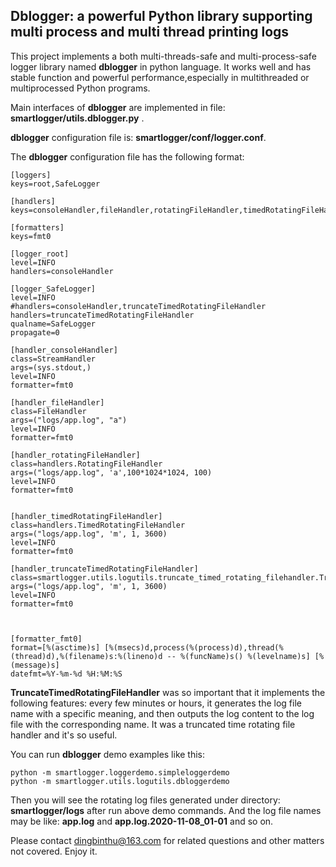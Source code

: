 ## Dblogger:  a powerful Python library supporting multi process and multi thread printing logs

This project implements a both multi-threads-safe and multi-process-safe logger library named **dblogger** in python language.  It works well and has stable function and powerful performance,especially in multithreaded or multiprocessed Python programs.



Main interfaces of **dblogger** are implemented in file:   **smartlogger/utils.dblogger.py** .

**dblogger** configuration file is:    **smartlogger/conf/logger.conf**. 

The **dblogger** configuration file has the following format:

    [loggers]
    keys=root,SafeLogger
    
    [handlers]
    keys=consoleHandler,fileHandler,rotatingFileHandler,timedRotatingFileHandler,truncateTimedRotatingFileHandler
    
    [formatters]
    keys=fmt0
    
    [logger_root]
    level=INFO
    handlers=consoleHandler
    
    [logger_SafeLogger]
    level=INFO
    #handlers=consoleHandler,truncateTimedRotatingFileHandler
    handlers=truncateTimedRotatingFileHandler
    qualname=SafeLogger
    propagate=0
    
    [handler_consoleHandler]
    class=StreamHandler
    args=(sys.stdout,)
    level=INFO
    formatter=fmt0
    
    [handler_fileHandler]
    class=FileHandler
    args=("logs/app.log", "a")
    level=INFO
    formatter=fmt0
    
    [handler_rotatingFileHandler]
    class=handlers.RotatingFileHandler
    args=("logs/app.log", 'a',100*1024*1024, 100)
    level=INFO
    formatter=fmt0
    
    
    [handler_timedRotatingFileHandler]
    class=handlers.TimedRotatingFileHandler
    args=("logs/app.log", 'm', 1, 3600)
    level=INFO
    formatter=fmt0
    
    [handler_truncateTimedRotatingFileHandler]
    class=smartlogger.utils.logutils.truncate_timed_rotating_filehandler.TruncateTimedRotatingFileHandler
    args=("logs/app.log", 'm', 1, 3600)
    level=INFO
    formatter=fmt0
    
    
    
    [formatter_fmt0]
    format=[%(asctime)s] [%(msecs)d,process(%(process)d),thread(%(thread)d),%(filename)s:%(lineno)d -- %(funcName)s() %(levelname)s] [%(message)s]
    datefmt=%Y-%m-%d %H:%M:%S
    

**TruncateTimedRotatingFileHandler**  was so important that it implements the following features: every few minutes or hours, it generates the log file name with a specific meaning, and then outputs the log content to the log file with the corresponding name. It was a truncated time rotating file handler and it's so useful.

You can run **dblogger** demo examples like this: 

```
python -m smartlogger.loggerdemo.simpleloggerdemo
python -m smartlogger.utils.logutils.dbloggerdemo
```

Then you will see the rotating log files generated under directory: **smartlogger/logs** after run above demo commands. And the  log file names may be like: **app.log** and **app.log.2020-11-08_01-01** and so on.

Please contact dingbinthu@163.com for related questions and other matters not covered. Enjoy it.




